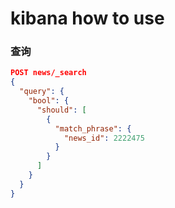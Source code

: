 # kibana how to use

### 查询

```json
POST news/_search
{
  "query": {
    "bool": {
      "should": [
        {
          "match_phrase": {
            "news_id": 2222475
          }
        }
      ]
    }
  }
}
```


